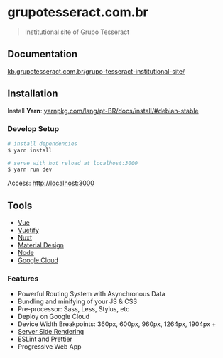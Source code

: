 # grupotesseract.com.br

> Institutional site of Grupo Tesseract

## Documentation

[kb.grupotesseract.com.br/grupo-tesseract-institutional-site/](https://kb.grupotesseract.com.br/grupo-tesseract-institutional-site/)

## Installation

Install **Yarn**: [yarnpkg.com/lang/pt-BR/docs/install/#debian-stable](https://yarnpkg.com/lang/pt-BR/docs/install/#debian-stable)

### Develop Setup

```bash
# install dependencies
$ yarn install

# serve with hot reload at localhost:3000
$ yarn run dev
```

Access: [http://localhost:3000](http://localhost:3000)

## Tools

- [Vue](https://vuejs.org/)
- [Vuetify](https://vuetifyjs.com/en/)
- [Nuxt](https://nuxtjs.org/)
- [Material Design](https://material.io/)
- [Node](https://nodejs.org/en/)
- [Google Cloud](https://cloud.google.com/)

### Features

- Powerful Routing System with Asynchronous Data
- Bundling and minifying of your JS & CSS
- Pre-processor: Sass, Less, Stylus, etc
- Deploy on Google Cloud
- Device Width Breakpoints: 360px, 600px, 960px, 1264px, 1904px +
- [Server Side Rendering](https://ssr.vuejs.org/#what-is-server-side-rendering-ssr)
- ESLint and Prettier
- Progressive Web App
